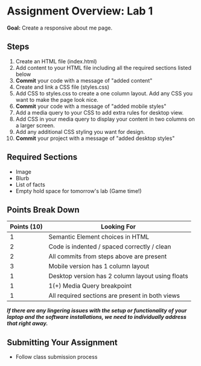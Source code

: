 # Assignment Overview: Lab 1

**Goal:** Create a responsive about me page.

## Steps
1. Create an HTML file (index.html)
1. Add content to your HTML file including all the required sections listed below
1. **Commit** your code with a message of "added content"
1. Create and link a CSS file (styles.css)
1. Add CSS to styles.css to create a one column layout. Add any CSS you want to make the page look nice.
1. **Commit** your code with a message of "added mobile styles"
1. Add a media query to your CSS to add extra rules for desktop view.
1. Add CSS in your media query to display your content in two columns on a larger screen. 
1. Add any additional CSS styling you want for design.
1. **Commit** your project with a message of "added desktop styles"



## Required Sections
- Image
- Blurb
- List of facts
- Empty hold space for tomorrow's lab (Game time!)

## Points Break Down
Points (10)|Looking For
---|---
1 | Semantic Element choices in HTML
2 | Code is indented / spaced correctly / clean
2 | All commits from steps above are present
3 | Mobile version has 1 column layout
1 | Desktop version has 2 column layout using floats
1 | 1(+) Media Query breakpoint
1 | All required sections are present in both views




***If there are any lingering issues with the setup or functionality of your laptop and the software installations, we need to individually address that right away.***

## Submitting Your Assignment

- Follow class submission process
